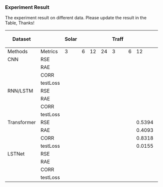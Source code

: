 ### Experiment Result

The experiment result on different data. Please update the result in the Table, Thanks!

| Dataset     |          | Solar |   |    |    | Traff |   |    |    | Elec |   |    |    | Exchan |   |    |    | Car |   |    |    | 油井 |   |
| ----------- | -------- | ----- | - | -- | -- | ----- | - | -- | -- | ---- | - | -- | -- | ------ | - | -- | -- | --- | - | -- | -- | ---- | - |
| Methods     | Metrics  | 3     | 6 | 12 | 24 | 3     | 6 | 12 | 24 | 3    | 6 | 12 | 24 | 3      | 6 | 12 | 24 | 3   | 6 | 12 | 24 | 3    | 6 |
| CNN         | RSE      |       |   |    |    |       |   |    |    |      |   |    |    |        |   |    |    |     |   |    |    |      |   |
|             | RAE      |       |   |    |    |       |   |    |    |      |   |    |    |        |   |    |    |     |   |    |    |      |   |
|             | CORR     |       |   |    |    |       |   |    |    |      |   |    |    |        |   |    |    |     |   |    |    |      |   |
|             | testLoss |       |   |    |    |       |   |    |    |      |   |    |    |        |   |    |    |     |   |    |    |      |   |
| RNN/LSTM    | RSE      |       |   |    |    |       |   |    |    |      |   |    |    |        |   |    |    |     |   |    |    |      |   |
|             | RAE      |       |   |    |    |       |   |    |    |      |   |    |    |        |   |    |    |     |   |    |    |      |   |
|             | CORR     |       |   |    |    |       |   |    |    |      |   |    |    |        |   |    |    |     |   |    |    |      |   |
|             | testLoss |       |   |    |    |       |   |    |    |      |   |    |    |        |   |    |    |     |   |    |    |      |   |
| Transformer | RSE      |       |   |    |    |       |   |0.5394|    |      |   |    |    |        |   |    |    |     |   |    |    |      |   |
|             | RAE      |       |   |    |    |       |   |0.4093|    |      |   |    |    |        |   |    |    |     |   |    |    |      |   |
|             | CORR     |       |   |    |    |       |   |0.8318|    |      |   |    |    |        |   |    |    |     |   |    |    |      |   |
|             | testLoss |       |   |    |    |       |   |0.0155|    |      |   |    |    |        |   |    |    |     |   |    |    |      |   |
| LSTNet      | RSE      |       |   |    |    |       |   |    |    |      |   |    |    |        |   |    |    |     |   |    |    |      |   |
|             | RAE      |       |   |    |    |       |   |    |    |      |   |    |    |        |   |    |    |     |   |    |    |      |   |
|             | CORR     |       |   |    |    |       |   |    |    |      |   |    |    |        |   |    |    |     |   |    |    |      |   |
|             | testLoss |       |   |    |    |       |   |    |    |      |   |    |    |        |   |    |    |     |   |    |    |      |   |

